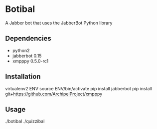 # Botibal

A Jabber bot that uses the JabberBot Python library

## Dependencies
* python2
* jabberbot 0.15
* xmpppy 0.5.0-rc1

## Installation
virtualenv2 ENV
source ENV/bin/activate
pip install jabberbot
pip install git+https://github.com/ArchipelProject/xmpppy

## Usage
./botibal
./quizzibal
